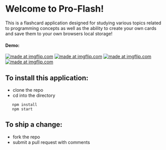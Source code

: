 # Welcome to Pro-Flash!

This is a flashcard application designed for studying various topics related to programming concepts as well as the ability to create your own cards and save them to your own browsers local storage!

#### Demo: 

<a href="https://imgflip.com/gif/2ytk23"><img src="https://i.imgflip.com/2ytk23.gif" title="made at imgflip.com"/></a>
<a href="https://imgflip.com/gif/2ytkif"><img src="https://i.imgflip.com/2ytkif.gif" title="made at imgflip.com"/></a>
<a href="https://imgflip.com/gif/2ytlou"><img src="https://i.imgflip.com/2ytlou.gif" title="made at imgflip.com"/></a>
<a href="https://imgflip.com/gif/2ytm0t"><img src="https://i.imgflip.com/2ytm0t.gif" title="made at imgflip.com"/></a>

## To install this application: 
  - clone the repo
  - cd into the directory
  ```shell
     npm install
     npm start
 ```

## To ship a change:
  - fork the repo
  - submit a pull request with comments
  
